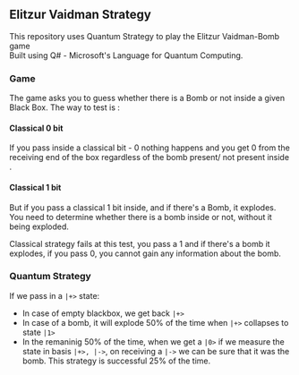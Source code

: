 ## Elitzur Vaidman Strategy

This repository uses Quantum Strategy to play the Elitzur Vaidman-Bomb game  
Built using Q# - Microsoft's Language for Quantum Computing.

### Game
The game asks you to guess whether there is a Bomb or not inside a given Black Box. 
The way to test is :

#### Classical 0 bit
If you pass inside a classical bit - 0 nothing happens and you get 0 from the receiving end 
of the box regardless of the bomb present/ not present inside .

#### Classical 1 bit
But if you pass a classical 1 bit inside, and if there's a Bomb, it explodes.
You need to determine whether there is a bomb inside or not, without it being exploded.

Classical strategy fails at this test, you pass a 1 and if there's a bomb it explodes, if you pass 0, 
you cannot gain any information about the bomb.

### Quantum Strategy
If we pass in a `|+>` state:
- In case of empty blackbox, we get back `|+>`
- In case of a bomb, it will explode 50% of the time when `|+>` collapses to state `|1>`
- In the remaninig 50% of the time, when we get a `|0>` if we measure the state in basis `|+>, |->`, on receiving a `|->`
we can be sure that it was the bomb.
This strategy is successful 25% of the time.

